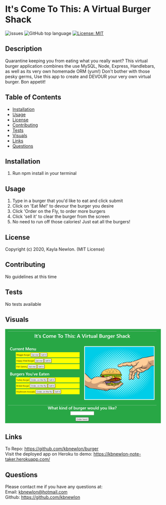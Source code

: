 # It's Come To This: A Virtual Burger Shack

![issues](https://img.shields.io/github/issues/kbnewlon/burger)
![GitHub top language](https://img.shields.io/github/languages/top/kbnewlon/burger)
[![License: MIT](https://img.shields.io/badge/License-MIT-yellow.svg)](https://opensource.org/licenses/MIT)
  
## Description 
Quarantine keeping you from eating what you really want? This virtual burger application combines the use MySQL, Node, Express, Handlebars, as well as its very own homemade ORM (yum!) Don't bother with those pesky germs, Use this app to create and DEVOUR your very own virtual burger. Bon appetit!

## Table of Contents 
* [Installation](#Installation)
* [Usage](#Usage)
* [License](#License)
* [Contributing](#Contributing)
* [Tests](#Tests)
* [Visuals](#Visuals)
* [Links](#Links)
* [Questions](#Questions)

## Installation
1. Run npm install in your terminal


## Usage
1. Type in a burger that you'd like to eat and click submit 
2. Click on 'Eat Me!' to devour the burger you desire
3. Click 'Order on the Fly, to order more burgers
4. Click 'sell it' to clear the burger from the screen
5. No need to run off those calories! Just eat all the burgers!

## License
Copyright (c) 2020, Kayla Newlon. (MIT License)

## Contributing 
No guidelines at this time 

## Tests
No tests available 

## Visuals
![screenshot of "It's Come To This"](assets/screenshot_burger_app.PNG)
## Links
To Repo: https://github.com/kbnewlon/burger
<br>Visit the deployed app on Heroku to demo: https://kbnewlon-note-taker.herokuapp.com/
 

## Questions 
Please contact me if you have any questions at:
<br>Email: kbnewlon@hotmail.com
<br>Github: https://github.com/kbnewlon


